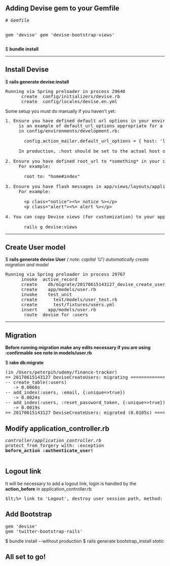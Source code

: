 <h2>Adding Devise gem to your Gemfile</h2>
<pre>
<em># Gemfile</em>  

gem 'devise'
gem 'devise-bootstrap-views'
</pre>
$ <b>bundle install</b>

<hr>

<h2>Install Devise</h2>
$ <b>rails generate devise:install</b>
<pre>
Running via Spring preloader in process 29640
      create  config/initializers/devise.rb
      create  config/locales/devise.en.yml
</pre>

Some setup you must do manually if you haven't yet:

<pre>
1. Ensure you have defined default url options in your environments files. Here
     is an example of default_url_options appropriate for a development environment
     in config/environments/development.rb:

       config.action_mailer.default_url_options = { host: 'localhost', port: 3000 }

     In production, :host should be set to the actual host of your application.

2. Ensure you have defined root_url to *something* in your config/routes.rb.
     For example:

       root to: "home#index"

3. Ensure you have flash messages in app/views/layouts/application.html.erb.
     For example:
     
       &lt;p class="notice"&gt;&lt;%= notice %&gt;&lt;/p&gt;
       &lt;p class="alert"&gt;&lt;%= alert %&gt;&lt;/p&gt;

4. You can copy Devise views (for customization) to your app by running:

       rails g devise:views
</pre>

<hr>

<h2>Create User model</h2>

$ <b>rails generate devise User</b>   <em>( note: capital 'U')</em>
<em>automatically create migration and model</em>
<pre>
Running via Spring preloader in process 29767
      invoke  active_record
      create    db/migrate/20170615143127_devise_create_users.rb
      create    app/models/user.rb
      invoke    test_unit
      create      test/models/user_test.rb
      create      test/fixtures/users.yml
      insert    app/models/user.rb
       route  devise_for :users
</pre>

<hr>

<h2>Migration</h2>

<b>Before running migration make any edits necessary if you are using :confirmable</b>
<b> see note in models/user.rb</b>

$ <b>rake db:migrate</b>
<pre>
(in /Users/peterpih/udemy/finance-tracker)
== 20170615143127 DeviseCreateUsers: migrating ================================
-- create_table(:users)
   -> 0.0060s
-- add_index(:users, :email, {:unique=>true})
   -> 0.0024s
-- add_index(:users, :reset_password_token, {:unique=>true})
   -> 0.0019s
== 20170615143127 DeviseCreateUsers: migrated (0.0105s) =======================
</pre>

<h2>Modify application_controller.rb</h2>
<pre>
<em>controller/application_controller.rb</em>
protect_from_forgery with: :exception   
<b>before_action :authenticate_user!</b>

</pre>
<h2>Logout link</h2>
It will be necessary to add a logout link, login is handled by the <b>action_before</b> in application_controller.rb
<pre>
$lt;%= link_to 'Logout', destroy_user_session_path, method: :delete %&gt;
</pre>

<h2>Add Bootstrap</h2>
<pre>
gem 'devise'
gem 'twitter-bootstrap-rails'
</pre>

$ bundle install --without production
$ rails generate bootstrap_install <em>static</em>
<h2>All set to go!</h2>

